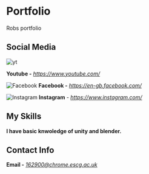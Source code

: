 # Portfolio
Robs portfolio


## Social Media
![yt](https://user-images.githubusercontent.com/59654263/71986712-d1e6d980-3224-11ea-9d3a-002f7f404d57.png)

**Youtube -** *https://www.youtube.com/*

![Facebook]()
**Facebook -** *https://en-gb.facebook.com/*

![Instagram]()
**Instagram** - *https://www.instagram.com/*

## My Skills

**I have basic knwoledge of unity and blender.**

## Contact Info

**Email -** *162900@chrome.escg.ac.uk*
